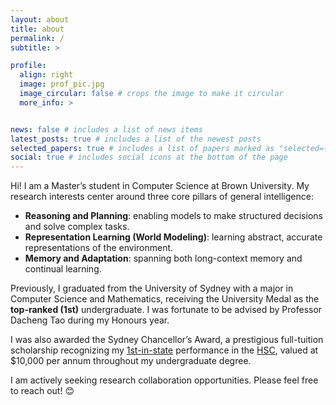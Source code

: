 ```yaml
---
layout: about
title: about
permalink: /
subtitle: >

profile:
  align: right
  image: prof_pic.jpg
  image_circular: false # crops the image to make it circular
  more_info: >


news: false # includes a list of news items
latest_posts: true # includes a list of the newest posts
selected_papers: true # includes a list of papers marked as "selected={true}"
social: true # includes social icons at the bottom of the page
---
```


Hi! I am a Master’s student in Computer Science at Brown University. My research interests center around three core pillars of general intelligence:

- **Reasoning and Planning**: enabling models to make structured decisions and solve complex tasks.  
- **Representation Learning (World Modeling)**: learning abstract, accurate representations of the environment.  
- **Memory and Adaptation**: spanning both long-context memory and continual learning.

Previously, I graduated from the University of Sydney with a major in Computer Science and Mathematics, receiving the University Medal as the **top-ranked (1st)** undergraduate. I was fortunate to be advised by Professor Dacheng Tao during my Honours year. 

I was also awarded the Sydney Chancellor’s Award, a prestigious full-tuition scholarship recognizing my [1st-in-state](https://www.sbs.com.au/language/chinese/zh-hans/podcast-episode/how-did-the-new-migrant-wenquan-lu-receive-top-atar-in-hsc/o0orxe9cc) performance in the [HSC](https://en.wikipedia.org/wiki/Higher_School_Certificate_(New_South_Wales)), valued at $10,000 per annum throughout my undergraduate degree.

I am actively seeking research collaboration opportunities. Please feel free to reach out! 😊
